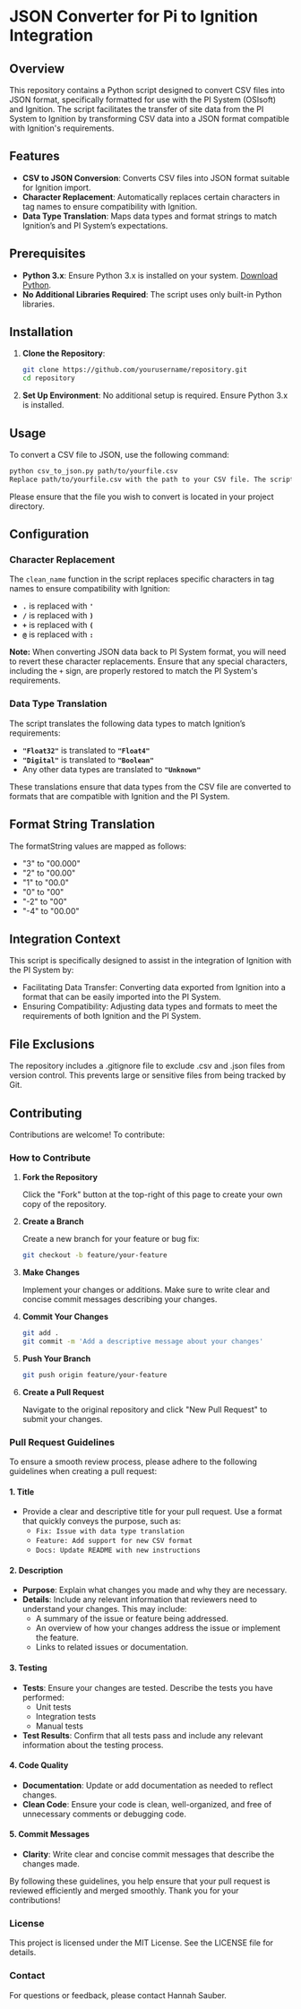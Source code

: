 # JSON Converter for Pi to Ignition Integration

## Overview

This repository contains a Python script designed to convert CSV files into JSON format, specifically formatted for use with the PI System (OSIsoft) and Ignition. The script facilitates the transfer of site data from the PI System to Ignition by transforming CSV data into a JSON format compatible with Ignition's requirements.

## Features

- **CSV to JSON Conversion**: Converts CSV files into JSON format suitable for Ignition import.
- **Character Replacement**: Automatically replaces certain characters in tag names to ensure compatibility with Ignition.
- **Data Type Translation**: Maps data types and format strings to match Ignition’s and PI System’s expectations.

## Prerequisites

- **Python 3.x**: Ensure Python 3.x is installed on your system. [Download Python](https://www.python.org/).
- **No Additional Libraries Required**: The script uses only built-in Python libraries.

## Installation

1. **Clone the Repository**:

    ```bash
    git clone https://github.com/yourusername/repository.git
    cd repository
    ```

2. **Set Up Environment**: No additional setup is required. Ensure Python 3.x is installed.

## Usage

To convert a CSV file to JSON, use the following command:

```bash
python csv_to_json.py path/to/yourfile.csv
Replace path/to/yourfile.csv with the path to your CSV file. The script will generate a JSON file with the same base name as the CSV file in the same directory.
```

Please ensure that the file you wish to convert is located in your project directory.

## Configuration

### Character Replacement

The `clean_name` function in the script replaces specific characters in tag names to ensure compatibility with Ignition:

- **`.`** is replaced with **`'`**
- **`/`** is replaced with **`)`**
- **`+`** is replaced with **`(`**
- **`@`** is replaced with **`:`**

**Note:** When converting JSON data back to PI System format, you will need to revert these character replacements. Ensure that any special characters, including the `+` sign, are properly restored to match the PI System's requirements.


### Data Type Translation

The script translates the following data types to match Ignition’s requirements:

- **`"Float32"`** is translated to **`"Float4"`**
- **`"Digital"`** is translated to **`"Boolean"`**
- Any other data types are translated to **`"Unknown"`**

These translations ensure that data types from the CSV file are converted to formats that are compatible with Ignition and the PI System.

## Format String Translation
The formatString values are mapped as follows:

- "3" to "00.000"
- "2" to "00.00"
- "1" to "00.0"
- "0" to "00"
- "-2" to "00"
- "-4" to "00.00"

## Integration Context
This script is specifically designed to assist in the integration of Ignition with the PI System by:

- Facilitating Data Transfer: Converting data exported from Ignition into a format that can be easily imported into the PI System.
- Ensuring Compatibility: Adjusting data types and formats to meet the requirements of both Ignition and the PI System.

## File Exclusions
The repository includes a .gitignore file to exclude .csv and .json files from version control. This prevents large or sensitive files from being tracked by Git.

## Contributing

Contributions are welcome! To contribute:

### How to Contribute

1. **Fork the Repository**

   Click the "Fork" button at the top-right of this page to create your own copy of the repository.

2. **Create a Branch**

   Create a new branch for your feature or bug fix:

   ```bash
   git checkout -b feature/your-feature
    ```

3. **Make Changes**
  
    Implement your changes or additions. Make sure to write clear and concise commit messages describing your changes.

4. **Commit Your Changes**

    ```bash
    git add .
    git commit -m 'Add a descriptive message about your changes'
    ```

5. **Push Your Branch**

    ```bash
    git push origin feature/your-feature
    ```

6. **Create a Pull Request**
   
    Navigate to the original repository and click "New Pull Request" to submit your changes.

### Pull Request Guidelines

To ensure a smooth review process, please adhere to the following guidelines when creating a pull request:

#### 1. **Title**

   - Provide a clear and descriptive title for your pull request. Use a format that quickly conveys the purpose, such as:
     - `Fix: Issue with data type translation`
     - `Feature: Add support for new CSV format`
     - `Docs: Update README with new instructions`

#### 2. **Description**

   - **Purpose**: Explain what changes you made and why they are necessary.
   - **Details**: Include any relevant information that reviewers need to understand your changes. This may include:
     - A summary of the issue or feature being addressed.
     - An overview of how your changes address the issue or implement the feature.
     - Links to related issues or documentation.

#### 3. **Testing**

   - **Tests**: Ensure your changes are tested. Describe the tests you have performed:
     - Unit tests
     - Integration tests
     - Manual tests
   - **Test Results**: Confirm that all tests pass and include any relevant information about the testing process.

#### 4. **Code Quality**

   - **Documentation**: Update or add documentation as needed to reflect changes.
   - **Clean Code**: Ensure your code is clean, well-organized, and free of unnecessary comments or debugging code.

#### 5. **Commit Messages**

   - **Clarity**: Write clear and concise commit messages that describe the changes made.


By following these guidelines, you help ensure that your pull request is reviewed efficiently and merged smoothly. Thank you for your contributions!

### License
This project is licensed under the MIT License. See the LICENSE file for details.

### Contact
For questions or feedback, please contact Hannah Sauber.
